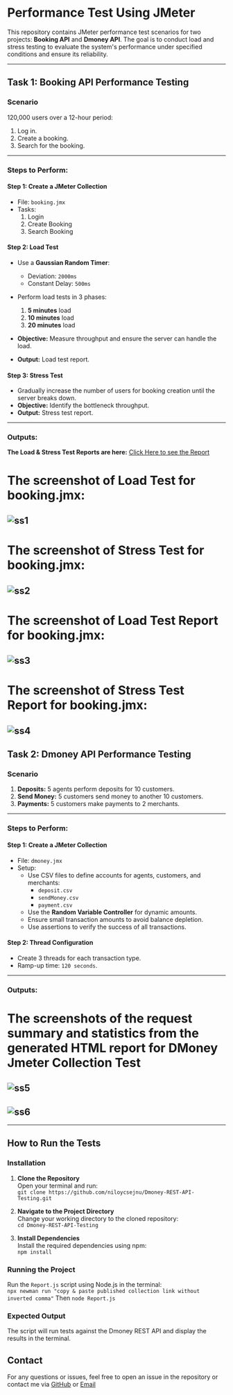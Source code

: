 # Performance Test Using JMeter

This repository contains JMeter performance test scenarios for two projects: **Booking API** and **Dmoney API**. The goal is to conduct load and stress testing to evaluate the system's performance under specified conditions and ensure its reliability. 

---

## Task 1: Booking API Performance Testing

### Scenario
120,000 users over a 12-hour period:
1. Log in.
2. Create a booking.
3. Search for the booking.

---

### Steps to Perform:

#### **Step 1: Create a JMeter Collection**
- File: `booking.jmx`
- Tasks:
  1. Login
  2. Create Booking
  3. Search Booking

#### **Step 2: Load Test**
- Use a **Gaussian Random Timer**:
  - Deviation: `2000ms`
  - Constant Delay: `500ms`
- Perform load tests in 3 phases:
  1. **5 minutes** load
  2. **10 minutes** load
  3. **20 minutes** load

- **Objective:** Measure throughput and ensure the server can handle the load.
- **Output:** Load test report.

#### **Step 3: Stress Test**
- Gradually increase the number of users for booking creation until the server breaks down.
- **Objective:** Identify the bottleneck throughput.
- **Output:** Stress test report.

---

### Outputs:
**The Load & Stress Test Reports are here:** [Click Here to see the Report](https://docs.google.com/spreadsheets/d/1Qe05DvqD-Lm7qvrr7jMmFAW35OGkguFX/edit?usp=sharing&ouid=105207321304680998857&rtpof=true&sd=true) 

# The screenshot of Load Test for booking.jmx:

![ss1](https://github.com/user-attachments/assets/89e06818-efd7-48c3-a98b-3ec70c433bf9
)
---
# The screenshot of Stress Test for booking.jmx:
![ss2](https://github.com/user-attachments/assets/65c0be55-a4b3-4af8-b01f-59472c932c2b
)
-
# The screenshot of Load Test Report for booking.jmx:

![ss3](https://github.com/user-attachments/assets/b9918dcf-d7ec-447d-88b3-9be2be8e7bf7
)
---
# The screenshot of Stress Test Report for booking.jmx:

![ss4](https://github.com/user-attachments/assets/fabc80fe-fd67-4a0d-9d3a-2672816483e6
)
---


## Task 2: Dmoney API Performance Testing

### Scenario
1. **Deposits:** 5 agents perform deposits for 10 customers.
2. **Send Money:** 5 customers send money to another 10 customers.
3. **Payments:** 5 customers make payments to 2 merchants.

---

### Steps to Perform:

#### **Step 1: Create a JMeter Collection**
- File: `dmoney.jmx`
- Setup:
  - Use CSV files to define accounts for agents, customers, and merchants:
    - `deposit.csv`
    - `sendMoney.csv`
    - `payment.csv`
  - Use the **Random Variable Controller** for dynamic amounts.
  - Ensure small transaction amounts to avoid balance depletion.
  - Use assertions to verify the success of all transactions.

#### **Step 2: Thread Configuration**
- Create 3 threads for each transaction type.
- Ramp-up time: `120 seconds`.

---

### Outputs:
# The screenshots of the request summary and statistics from the generated HTML report for DMoney Jmeter Collection Test 

![ss5](https://github.com/user-attachments/assets/64351159-4b52-4a0f-adfd-d7753a95fb04
)
---

![ss6](https://github.com/user-attachments/assets/22b91f06-b14e-4cee-aaa7-4945e94c6b2c
)
-

---

## How to Run the Tests

### Installation

1. **Clone the Repository**  
   Open your terminal and run:  
   `git clone https://github.com/niloycsejnu/Dmoney-REST-API-Testing.git`

2. **Navigate to the Project Directory**  
   Change your working directory to the cloned repository:  
   `cd Dmoney-REST-API-Testing`

3. **Install Dependencies**  
   Install the required dependencies using npm:  
   `npm install`

### Running the Project

Run the `Report.js` script using Node.js in the terminal:  
`npx newman run "copy & paste published collection link without inverted comma"`
Then 
`node Report.js`

### Expected Output

The script will run tests against the Dmoney REST API and display the results in the terminal.


## Contact

For any questions or issues, feel free to open an issue in the repository or contact me via [GitHub](https://github.com/niloycsejnu) or [Email](niloydatta0011@gmail.com)
